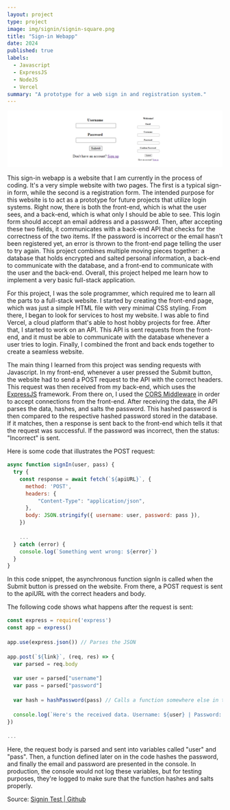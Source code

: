 ```yaml
---
layout: project
type: project
image: img/signin/signin-square.png
title: "Sign-in Webapp"
date: 2024
published: true
labels:
  - Javascript
  - ExpressJS
  - NodeJS
  - Vercel
summary: "A prototype for a web sign in and registration system."
---
```


<img class="img-fluid" src="../img/signin/signin-header2.png">

This sign-in webapp is a website that I am currently in the process of coding. It's a very simple website with two pages. The first is a typical sign-in form, while the second is a registration form. The intended purpose for this website is to act as a prototype for future projects that utilize login systems. Right now, there is both the front-end, which is what the user sees, and a back-end, which is what only I should be able to see. This login form should accept an email address and a password. Then, after accepting these two fields, it communicates with a back-end API that checks for the correctness of the two items. If the password is incorrect or the email hasn't been registered yet, an error is thrown to the front-end page telling the user to try again. This project combines multiple moving pieces together: a database that holds encrypted and salted personal information, a back-end to communicate with the database, and a front-end to communicate with the user and the back-end. Overall, this project helped me learn how to implement a very basic full-stack application.

For this project, I was the sole programmer, which required me to learn all the parts to a full-stack website. I started by creating the front-end page, which was just a simple HTML file with very minimal CSS styling. From there, I began to look for services to host my website. I was able to find Vercel, a cloud platform that's able to host hobby projects for free. After that, I started to work on an API. This API is sent requests from the front-end, and it must be able to communicate with the database whenever a user tries to login. Finally, I combined the front and back ends together to create a seamless website.

The main thing I learned from this project was sending requests with Javascript. In my front-end, whenever a user pressed the Submit button, the website had to send a POST request to the API with the correct headers. This request was then received from my back-end, which uses the [ExpressJS](https://expressjs.com/) framework. From there on, I used the [CORS Middleware](https://expressjs.com/en/resources/middleware/cors.html) in order to accept connections from the front-end. After receiving the data, the API parses the data, hashes, and salts the password. This hashed password is then compared to the respective hashed password stored in the database. If it matches, then a response is sent back to the front-end which tells it that the request was successful. If the password was incorrect, then the status: "Incorrect" is sent.

Here is some code that illustrates the POST request:

```javascript
async function signIn(user, pass) {
  try {
    const response = await fetch(`${apiURL}`, {
      method: 'POST',
      headers: {
          "Content-Type": "application/json",
      },
      body: JSON.stringify({ username: user, password: pass }),
    })

    ...
  } catch (error) {
    console.log(`Something went wrong: ${error}`)
  }
}
```

In this code snippet, the asynchronous function signIn is called when the Submit button is pressed on the website. From there, a POST request is sent to the apiURL with the correct headers and body. 

The following code shows what happens after the request is sent:

```javascript
const express = require('express')
const app = express()

app.use(express.json()) // Parses the JSON

app.post(`${link}`, (req, res) => {
  var parsed = req.body

  var user = parsed["username"]
  var pass = parsed["password"]

  var hash = hashPassword(pass) // Calls a function somewhere else in the code

  console.log(`Here's the received data. Username: ${user} | Password: ${pass}`)
})

...
```

Here, the request body is parsed and sent into variables called "user" and "pass". Then, a function defined later on in the code hashes the password, and finally the email and password are presented in the console. In production, the console would not log these variables, but for testing purposes, they're logged to make sure that the function hashes and salts properly.


Source: <a href="https://github.com/min-808/signin_test">Signin Test | Github</a>